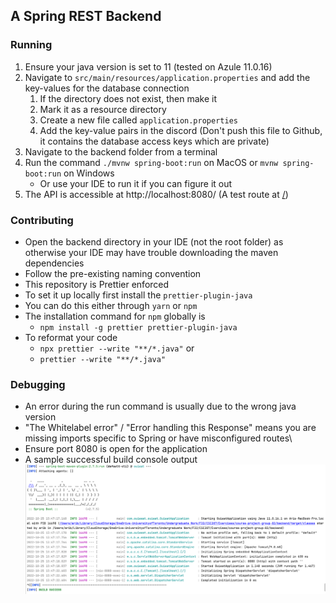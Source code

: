 ## A Spring REST Backend

### Running

1. Ensure your java version is set to 11 (tested on Azule 11.0.16)
2. Navigate to `src/main/resources/application.properties` and add the key-values for the database connection
   1. If the directory does not exist, then make it
   2. Mark it as a resource directory
   3. Create a new file called `application.properties`
   4. Add the key-value pairs in the discord (Don't push this file to Github, it contains the database access keys which are private)
3. Navigate to the backend folder from a terminal
4. Run the command `./mvnw spring-boot:run` on MacOS or `mvnw spring-boot:run` on Windows
   - Or use your IDE to run it if you can figure it out
5. The API is accessible at http://localhost:8080/ (A test route at [/](http://localhost:8080/))

### Contributing

- Open the backend directory in your IDE (not the root folder) as otherwise your IDE may have trouble downloading the maven dependencies
- Follow the pre-existing naming convention
- This repository is Prettier enforced
- To set it up locally first install the `prettier-plugin-java`
- You can do this either through `yarn` or `npm`
- The installation command for `npm` globally is
  - `npm install -g prettier prettier-plugin-java`
- To reformat your code
  - `npx prettier --write "**/*.java"` or
  - `prettier --write "**/*.java"`

### Debugging

- An error during the run command is usually due to the wrong java version
- "The Whitelabel error" / "Error handling this Response" means you are missing imports specific to Spring or have misconfigured routes\
- Ensure port 8080 is open for the application
- A sample successful build console output ![img.png](img.png)
